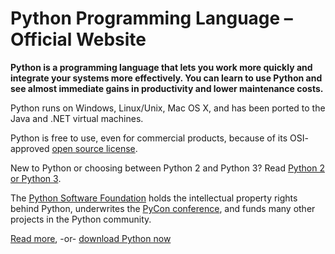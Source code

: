 # Python Programming Language – Official Website

**Python is a programming language that lets you work more quickly and integrate your systems more effectively. You can learn to use Python and see almost immediate gains in productivity and lower maintenance costs.**

Python runs on Windows, Linux/Unix, Mac OS X, and has been ported to the Java
and .NET virtual machines.

Python is free to use, even for commercial products, because of its OSI-
approved [open source license](/psf/license/).

New to Python or choosing between Python 2 and Python 3? Read [Python 2 or
Python 3](http://wiki.python.org/moin/Python2orPython3).

The [Python Software Foundation](/psf/) holds the intellectual property rights
behind Python, underwrites the [PyCon conference](http://www.pycon.org/), and
funds many other projects in the Python community.

[Read more](/about/), -or- [download Python now](/download/)

